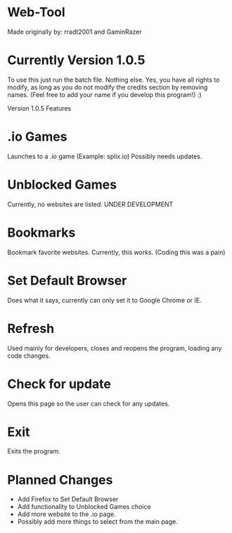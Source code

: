 # Web-Tool
Made originally by:
rradt2001 and
GaminRazer

# Currently Version 1.0.5
To use this just run the batch file. Nothing else. 
Yes, you have all rights to modify, as long as you do not modify the credits
section by removing names. (Feel free to add your name if you develop this
program!) :)

Version 1.0.5
Features

# .io Games
Launches to a .io game (Example: splix.io)
Possibly needs updates.

# Unblocked Games
Currently, no websites are listed.
UNDER DEVELOPMENT

# Bookmarks
Bookmark favorite websites.
Currently, this works. (Coding this was a pain)

# Set Default Browser
Does what it says, currently can only set it to Google Chrome or IE.

# Refresh
Used mainly for developers, closes and reopens the program, loading any code changes.

# Check for update
Opens this page so the user can check for any updates.

# Exit
Exits the program.

# Planned Changes
- Add Firefox to Set Default Browser
- Add functionality to Unblocked Games choice
- Add more website to the .io page.
- Possibly add more things to select from the main page.
